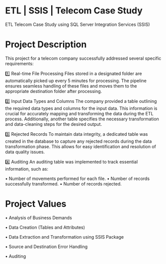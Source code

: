 # ETL | SSIS | Telecom Case Study
ETL Telecom Case Study using SQL Server Integration Services (SSIS)
# Project Description
This project for a telecom company successfully addressed several specific requirements:

1️⃣ Real-time File Processing
Files stored in a designated folder are automatically picked up every 5 minutes for processing. The pipeline ensures seamless handling of these files and moves them to the appropriate destination folder after processing.

2️⃣ Input Data Types and Columns
The company provided a table outlining the required data types and columns for the input data. This information is crucial for accurately mapping and transforming the data during the ETL process. Additionally, another table specifies the necessary transformation and data-cleaning steps for the desired output.

3️⃣ Rejected Records
To maintain data integrity, a dedicated table was created in the database to capture any rejected records during the data transformation phase. This allows for easy identification and resolution of data quality issues.

4️⃣ Auditing
An auditing table was implemented to track essential information, such as:

• Number of movements performed for each file.
• Number of records successfully transformed.
• Number of records rejected.

# Project Values
• Analysis of Business Demands

• Data Creation (Tables and Attributes)

• Data Extraction and Transformation using SSIS Package

• Source and Destination Error Handling

• Auditing
